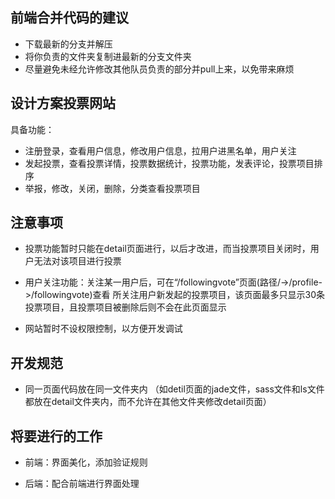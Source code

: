 ## 前端合并代码的建议
  * 下载最新的分支并解压
  * 将你负责的文件夹复制进最新的分支文件夹
  * 尽量避免未经允许修改其他队员负责的部分并pull上来，以免带来麻烦

## 设计方案投票网站

具备功能：
  * 注册登录，查看用户信息，修改用户信息，拉用户进黑名单，用户关注
  * 发起投票，查看投票详情，投票数据统计，投票功能，发表评论，投票项目排序
  * 举报，修改，关闭，删除，分类查看投票项目

## 注意事项

  * 投票功能暂时只能在detail页面进行，以后才改进，而当投票项目关闭时，用户无法对该项目进行投票

  * 用户关注功能：关注某一用户后，可在“/followingvote”页面(路径/->/profile->/followingvote)查看
  所关注用户新发起的投票项目，该页面最多只显示30条投票项目，且投票项目被删除后则不会在此页面显示

  * 网站暂时不设权限控制，以方便开发调试

## 开发规范
  * 同一页面代码放在同一文件夹内
  （如detil页面的jade文件，sass文件和ls文件都放在detail文件夹内，而不允许在其他文件夹修改detail页面）

## 将要进行的工作
  * 前端：界面美化，添加验证规则

  * 后端：配合前端进行界面处理

